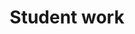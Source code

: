 ---
name: student-work
title: Student work
text: this is the text that goes on the student art page
gallery:
  - description: This is the first gallery image
    image: /images/uploads/B.Bobick Stained Glass Dress 9" x 11" mixed media.jpg
    thumbnail: /images/uploads/B.Bobick Stained Glass Dress 9" x 11" mixed media.jpg
    title: Stained Glass Dresses
---